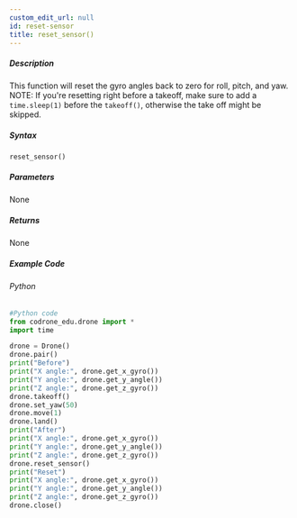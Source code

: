 ```yaml
---
custom_edit_url: null
id: reset-sensor
title: reset_sensor()
---
```


##### Description

This function will reset the gyro angles back to zero for roll, pitch, and yaw. NOTE: If you're resetting right before a takeoff, make sure to add a ```time.sleep(1)``` before the ```takeoff()```,  otherwise the take off might be skipped.


##### Syntax

```reset_sensor()```


##### Parameters
None

##### Returns

None

##### Example Code
###### Python
```python
#Python code
from codrone_edu.drone import *
import time

drone = Drone()
drone.pair()
print("Before")
print("X angle:", drone.get_x_gyro())
print("Y angle:", drone.get_y_angle())
print("Z angle:", drone.get_z_gyro())
drone.takeoff()
drone.set_yaw(50)
drone.move(1)
drone.land()
print("After")
print("X angle:", drone.get_x_gyro())
print("Y angle:", drone.get_y_angle())
print("Z angle:", drone.get_z_gyro())
drone.reset_sensor() 
print("Reset")
print("X angle:", drone.get_x_gyro())
print("Y angle:", drone.get_y_angle())
print("Z angle:", drone.get_z_gyro())
drone.close()
```